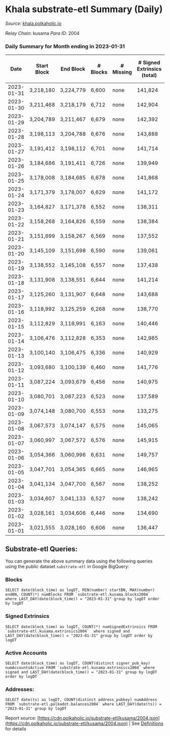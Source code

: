 # Khala substrate-etl Summary (Daily)

_Source_: [khala.polkaholic.io](https://khala.polkaholic.io)

*Relay Chain*: kusama
*Para ID*: 2004



### Daily Summary for Month ending in 2023-01-31


| Date | Start Block | End Block | # Blocks | # Missing | # Signed Extrinsics (total) | # Active Accounts | # Addresses with Balances | # Events | # Transfers | # XCM Transfers In | # XCM Transfers Out |
| ---- | ----------- | --------- | -------- | --------- | --------------------------- | ----------------- | ------------------------- | -------- | ----------- | ------------------ | ------------------- |
| 2023-01-31 | 3,218,180 | 3,224,779 | 6,600 | none  | 141,824 | 1,529 | 23,240 | 7,956,630 | 131,686 ($2,052,635.01) | 4 ($1,456.42) |   |
| 2023-01-30 | 3,211,468 | 3,218,179 | 6,712 | none  | 142,904 | 1,404 | 23,206 | 7,746,580 | 131,813 ($679,085.84) | 4 ($79.26) |   |
| 2023-01-29 | 3,204,789 | 3,211,467 | 6,679 | none  | 142,392 | 1,399 | 23,213 | 7,690,296 | 130,503 ($643,850.27) | 10 ($320.81) |   |
| 2023-01-28 | 3,198,113 | 3,204,788 | 6,676 | none  | 143,888 | 1,398 | 23,196 | 7,595,821 | 130,209 ($674,865.38) | 2 ($62.02) |   |
| 2023-01-27 | 3,191,412 | 3,198,112 | 6,701 | none  | 141,714 | 1,355 | 23,189 | 7,612,303 | 130,950 ($760,379.83) | 6 ($424.86) |   |
| 2023-01-26 | 3,184,686 | 3,191,411 | 6,726 | none  | 139,949 | 1,346 | 23,156 | 7,456,285 | 130,296 ($522,894.82) | 3 ($244.82) |   |
| 2023-01-25 | 3,178,008 | 3,184,685 | 6,678 | none  | 141,868 | 1,378 | 23,154 | 7,474,622 | 131,153 ($903,876.88) | 7 ($1,260.51) |   |
| 2023-01-24 | 3,171,379 | 3,178,007 | 6,629 | none  | 141,172 | 1,421 | 23,147 | 7,410,072 | 130,575 ($1,363,416.03) | 8 ($2,641.87) |   |
| 2023-01-23 | 3,164,827 | 3,171,378 | 6,552 | none  | 138,311 | 1,368 | 23,142 | 7,320,572 | 128,267 ($494,945.84) | 9 ($979.81) |   |
| 2023-01-22 | 3,158,268 | 3,164,826 | 6,559 | none  | 138,384 | 1,326 | 23,139 | 7,480,908 | 128,683 ($534,709.64) | 23 ($525.34) |   |
| 2023-01-21 | 3,151,699 | 3,158,267 | 6,569 | none  | 137,552 | 1,323 | 23,134 | 7,474,381 | 128,877 ($551,417.82) | 19 ($1,085.47) |   |
| 2023-01-20 | 3,145,109 | 3,151,698 | 6,590 | none  | 139,061 | 1,352 | 23,115 | 7,479,597 | 129,201 ($388,267.38) | 7 ($148.52) |   |
| 2023-01-19 | 3,138,552 | 3,145,108 | 6,557 | none  | 137,438 | 1,388 | 23,104 | 7,196,614 | 128,092 ($774,856.18) | 11 ($5,523.33) |   |
| 2023-01-18 | 3,131,908 | 3,138,551 | 6,644 | none  | 141,214 | 1,415 | 23,091 | 7,423,897 | 130,675 ($590,034.46) | 5 ($900.02) |   |
| 2023-01-17 | 3,125,260 | 3,131,907 | 6,648 | none  | 143,688 | 1,427 | 23,085 | 7,432,637 | 130,972 ($773,678.89) | 10 ($1,410.09) |   |
| 2023-01-16 | 3,118,992 | 3,125,259 | 6,268 | none  | 138,770 | 1,442 | 23,095 | 6,979,797 | 123,471 ($804,620.42) | 9 ($586.41) |   |
| 2023-01-15 | 3,112,829 | 3,118,991 | 6,163 | none  | 140,446 | 1,404 | 23,062 | 6,776,372 | 122,009 ($609,123.63) | 7 ($151.81) |   |
| 2023-01-14 | 3,106,476 | 3,112,828 | 6,353 | none  | 142,985 | 1,429 | 23,069 | 6,759,375 | 124,287 ($765,321.88) | 22 ($1,464.65) |   |
| 2023-01-13 | 3,100,140 | 3,106,475 | 6,336 | none  | 140,929 | 1,426 | 23,058 | 6,602,074 | 121,885 ($1,258,752.21) | 8 ($1,690.49) |   |
| 2023-01-12 | 3,093,680 | 3,100,139 | 6,460 | none  | 141,776 | 1,464 | 23,044 | 6,792,989 | 125,106 ($4,193,489.04) | 9 ($562.70) |   |
| 2023-01-11 | 3,087,224 | 3,093,679 | 6,456 | none  | 140,975 | 1,457 | 23,025 | 6,707,484 | 124,802 ($4,804,521.63) | 3 ($42.10) |   |
| 2023-01-10 | 3,080,701 | 3,087,223 | 6,523 | none  | 137,589 | 1,427 | 22,990 | 6,429,611 | 122,492 ($902,199.09) | 10 ($448.89) |   |
| 2023-01-09 | 3,074,148 | 3,080,700 | 6,553 | none  | 133,275 | 1,393 | 22,988 | 6,081,669 | 118,034 ($871,303.74) | 14 ($1,011.85) |   |
| 2023-01-08 | 3,067,573 | 3,074,147 | 6,575 | none  | 145,065 | 1,426 | 23,001 | 6,513,638 | 124,681 ($1,355,403.46) | 20 ($1,538.68) |   |
| 2023-01-07 | 3,060,997 | 3,067,572 | 6,576 | none  | 145,915 | 1,372 | 22,996 | 6,823,374 | 123,561 ($540,765.44) | 6 ($217.93) |   |
| 2023-01-06 | 3,054,366 | 3,060,996 | 6,631 | none  | 149,757 | 1,353 | 22,978 | 6,573,889 | 126,785 ($528,587.88) | 3 ($167.30) |   |
| 2023-01-05 | 3,047,701 | 3,054,365 | 6,665 | none  | 146,965 | 1,438 | 22,957 | 6,592,860 | 128,552 ($1,396,397.57) | 6 ($830.10) |   |
| 2023-01-04 | 3,041,134 | 3,047,700 | 6,567 | none  | 138,252 | 1,495 | 22,939 | 6,130,850 | 121,391 ($983,355.99) | 23 ($873.59) |   |
| 2023-01-03 | 3,034,607 | 3,041,133 | 6,527 | none  | 138,242 | 1,432 | 22,916 | 6,014,523 | 120,176 ($620,532.31) | 6 ($875.92) |   |
| 2023-01-02 | 3,028,161 | 3,034,606 | 6,446 | none  | 134,690 | 1,422 | 22,905 | 5,829,194 | 119,882 ($774,113.51) | 11 ($876.61) |   |
| 2023-01-01 | 3,021,555 | 3,028,160 | 6,606 | none  | 136,447 | 1,377 | 22,903 | 5,852,695 | 121,317 ($412,530.00) | 12 ($476.65) |   |

## Substrate-etl Queries:
You can generate the above summary data using the following queries using the public dataset `substrate-etl` in Google BigQuery:


### Blocks
```
SELECT date(block_time) as logDT, MIN(number) startBN, MAX(number) endBN, COUNT(*) numBlocks FROM `substrate-etl.kusama.blocks2004`  where LAST_DAY(date(block_time)) = "2023-01-31" group by logDT order by logDT
```


### Signed Extrinsics
```
SELECT date(block_time) as logDT, COUNT(*) numSignedExtrinsics FROM `substrate-etl.kusama.extrinsics2004`  where signed and LAST_DAY(date(block_time)) = "2023-01-31" group by logDT order by logDT
```


### Active Accounts
```
SELECT date(block_time) as logDT, COUNT(distinct signer_pub_key) numAccountsActive FROM `substrate-etl.kusama.extrinsics2004` where signed and LAST_DAY(date(block_time)) = "2023-01-31" group by logDT order by logDT
```


### Addresses:
```
SELECT date(ts) as logDT, COUNT(distinct address_pubkey) numAddress FROM `substrate-etl.polkadot.balances2004` where LAST_DAY(date(ts)) = "2023-01-31" group by logDT
```



Report source: [https://cdn.polkaholic.io/substrate-etl/kusama/2004.json](https://cdn.polkaholic.io/substrate-etl/kusama/2004.json) | See [Definitions](/DEFINITIONS.md) for details
